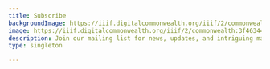 ```yaml
---
title: Subscribe
backgroundImage: https://iiif.digitalcommonwealth.org/iiif/2/commonwealth:3f463366g/1292,3248,8404,3417/1200,/0/default.jpg
image: https://iiif.digitalcommonwealth.org/iiif/2/commonwealth:3f4634466/2291,2158,3532,2116/1200,/0/default.jpg
description: Join our mailing list for news, updates, and intriguing material from the collections
type: singleton

---
```

<div class="container">
<div class="row">


<iframe data-tally-src="https://tally.so/embed/wgdZGJ?alignLeft=1&hideTitle=1&transparentBackground=1&dynamicHeight=1" loading="lazy" width="100%" height="539" frameborder="0" marginheight="0" marginwidth="0" title="Get maps in your mailbox"></iframe><script>var d=document,w="https://tally.so/widgets/embed.js",v=function(){"undefined"!=typeof Tally?Tally.loadEmbeds():d.querySelectorAll("iframe[data-tally-src]:not([src])").forEach((function(e){e.src=e.dataset.tallySrc}))};if("undefined"!=typeof Tally)v();else if(d.querySelector('script[src="'+w+'"]')==null){var s=d.createElement("script");s.src=w,s.onload=v,s.onerror=v,d.body.appendChild(s);}</script>

</div>
</div>

